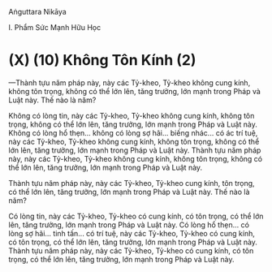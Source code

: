 Aṅguttara Nikāya

I. Phẩm Sức Mạnh Hữu Học

# (X) (10) Không Tôn Kính (2)

—Thành tựu năm pháp này, này các Tỷ-kheo, Tỷ-kheo không cung kính, không tôn trọng, không có thể lớn lên, tăng trưởng, lớn mạnh trong Pháp và Luật này. Thế nào là năm?

Không có lòng tin, này các Tỷ-kheo, Tỷ-kheo không cung kính, không tôn trọng, không có thể lớn lên, tăng trưởng, lớn mạnh trong Pháp và Luật này. Không có lòng hổ thẹn... không có lòng sợ hãi... biếng nhác... có ác trí tuệ, này các Tỷ-kheo, Tỷ-kheo không cung kính, không tôn trọng, không có thể lớn lên, tăng trưởng, lớn mạnh trong Pháp và Luật này. Thành tựu năm pháp này, này các Tỷ-kheo, Tỷ-kheo không cung kính, không tôn trọng, không có thể lớn lên, tăng trưởng, lớn mạnh trong Pháp và Luật này.

Thành tựu năm pháp này, này các Tỷ-kheo, Tỷ-kheo cung kính, tôn trọng, có thể lớn lên, tăng trưởng, lớn mạnh trong Pháp và Luật này. Thế nào là năm?

Có lòng tin, này các Tỷ-kheo, Tỷ-kheo có cung kính, có tôn trọng, có thể lớn lên, tăng trưởng, lớn mạnh trong Pháp và Luật này. Có lòng hổ thẹn... có lòng sợ hãi... tinh tấn... có trí tuệ, này các Tỷ-kheo, Tỷ-kheo có cung kính, có tôn trọng, có thể lớn lên, tăng trưởng, lớn mạnh trong Pháp và Luật này. Thành tựu năm pháp này, này các Tỷ-kheo, Tỷ-kheo có cung kính, có tôn trọng, có thể lớn lên, tăng trưởng, lớn mạnh trong Pháp và Luật này.

